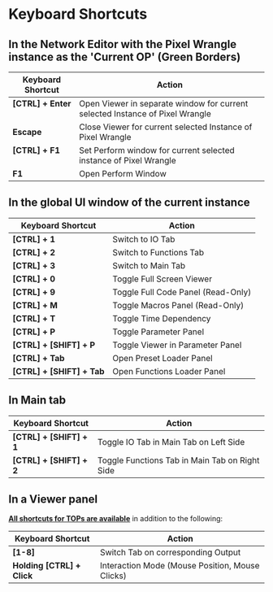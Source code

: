# Keyboard Shortcuts

## In the Network Editor with the Pixel Wrangle instance as the 'Current OP' (Green Borders)

| **Keyboard Shortcut** | **Action** |
|-------------------|--------|
| **[CTRL] + Enter**    | Open Viewer in separate window for current selected Instance of Pixel Wrangle |
| **Escape**            | Close Viewer for current selected Instance of Pixel Wrangle |
| **[CTRL] + F1**       | Set Perform window for current selected instance of Pixel Wrangle |
| **F1**                | Open Perform Window |

## In the global UI window of the current instance

| **Keyboard Shortcut** | **Action** |
|-------------------|--------|
| **[CTRL] + 1**        | Switch to IO Tab |
| **[CTRL] + 2**        | Switch to Functions Tab |
| **[CTRL] + 3**        | Switch to Main Tab |
| **[CTRL] + 0**        | Toggle Full Screen Viewer |
| **[CTRL] + 9**        | Toggle Full Code Panel (Read-Only) |
| **[CTRL] + M**        | Toggle Macros Panel (Read-Only) |
| **[CTRL] + T**        | Toggle Time Dependency |
| **[CTRL] + P**        | Toggle Parameter Panel |
| **[CTRL] + [SHIFT] + P** | Toggle Viewer in Parameter Panel |
| **[CTRL] + Tab**      | Open Preset Loader Panel |
| **[CTRL] + [SHIFT] + Tab** | Open Functions Loader Panel |

## In Main tab

| **Keyboard Shortcut** | **Action** |
|-------------------|--------|
| **[CTRL] + [SHIFT] + 1** | Toggle IO Tab in Main Tab on Left Side |
| **[CTRL] + [SHIFT] + 2** | Toggle Functions Tab in Main Tab on Right Side |

## In a Viewer panel

**[All shortcuts for TOPs are available](https://derivative.ca/UserGuide/TOP_Viewer)** in addition to the following:

| **Keyboard Shortcut** | **Action** |
|-------------------|--------|
| **[1-8]** | Switch Tab on corresponding Output |
| **Holding [CTRL] + Click** | Interaction Mode (Mouse Position, Mouse Clicks)  |
